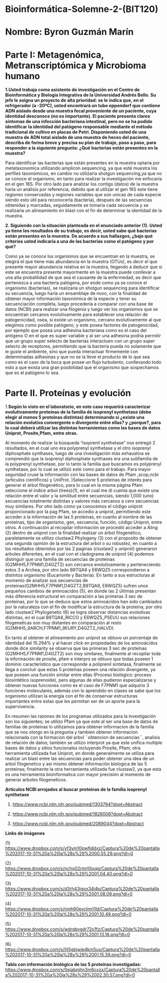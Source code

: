 # Bioinformática-Solemne-2-(BIT120)

# Nombre: Byron Guzmán Marín


# Parte I: Metagenómica, Metranscriptómica y Microbioma humano

__1.Usted trabaja como asistente de investigación en el Centro de Bioinformática y Biología Integrativa de la Universidad Andrés Bello. Su jefe le asigna un proyecto de alta prioridad: se le indica que, en el refrigerador (a -20ªC), usted encontrará un tubo eppendorf que contiene ADN aislado desde una muestra fecal proveniente de un paciente, cuya identidad desconoce (no es importante). El paciente presenta claros síntomas de una infección bacteriana intestinal, pero no se ha podido identificar la identidad del patógeno responsable mediante el método tradicional de cultivo en placas de Petri. Disponiendo usted de una muestra de ADN total aislado de una muestra de heces del paciente, describa de forma breve y precisa su plan de trabajo, paso a paso, para responder a la siguiente pregunta: ¿Qué bacterias están presentes en la muestra?__


Para identificar las bacterias que están presentes en la muestra optaria por metataxonomica utilizando  amplicon sequencing, ya que esté muestra los perfiles taxonómicos, en cambio no utilizaría shotgun sequencing,ya que no se conoce el organismo, en tanto para realizar la investigación me enfocaría  en el gen 16S. Por otro  lado para analizar los contigs (datos) de la muestra haria un análisis por referencia, debido que al utilizar el gen 16S este tiene regiones conservadas y regiones variables  que son unicas de cada especie siendo esto útil para reconocerla (bacteria), despues de las secuencias obtenidas y marcadas, seguidamente se tomaría  cada secuencia y se realizaria un alineamiento en blast con el fin de determinar la identidad de la muestra.

__2. Siguiendo con la situación planteada en el enunciado anterior (1). Usted ya tiene los resultados de su trabajo, es decir, usted sabe qué bacterias están presentes en la muestra. De acuerdo a sus hallazgos, ¿bajo qué criterios usted indicaría a una de las bacterias como el patógeno y por qué?__

Como ya se conoce los organismos que se encuentran en la muestra, se elegirá el que tiene más abundancia en la muestra (OTUs), es decir el que presente mayor abundancia relativa en la muestra, llegando a deducir  que si este se encuentra presente mayormente en la muestra puede conllevar a una alta probalilidad de que  sea el causante de la enfermedad, es decir que pertenezca a una bacteria patógena, por ende como ya se conoce el organismo (bacterias), se  realizaría un shotgun sequencing para identificar su secuencia, luego haría  un ensamblaje de novo, con la finalidad de obtener mayor información taxonómica de la especie y tener su secuenciación completa, luego procedería a comparar con una base de datos (NCBI) para realizar una filogenia y luego ver los organismos que se encuentran cercanos evolutivamente para establecer una relación de patogenicidad, osea, si existe un organismo, cercano evolutivamente al que elegimos como posible patógeno, y este posea factores de patogenicidad, por ejemplo que posea una adhesina bacteriana como es el caso del antigeno O en el que es super variable y al ser una adhesina podría permitir que un grupo super selecto de bacterias interactuen con un grupo super selecto de receptores, permitiendo que la bacteria pueda no solamente  que le guste el ambiente, sino que pueda interactuar firmemente con determinadas adhesinas  y que no se la lleve el producto de lo que sea como es el caso de la boca que posee un flujo turbulento, conllevando  todo esto a que exista una gran posibilidad que el organismo que sospechamos que es el patógeno lo sea.




# Parte II. Proteínas y evolución

1.__Según lo visto en el laboratorio, en este caso requerirá caracterizar evolutivamente proteínas de la familia de isoprenyl synthetase (debe elegir al menos 5 proteínas distintas) determinando si ¿existe una relación evolutiva convergente o divergente entre ellas? y ¿porque?, para lo cual deberá utilizar las distintas herramientas como las bases de datos Uniprot, Prosite,Pfam, entre otras.__ 

Al momento de realizar la búsqueda “isoprenil synthetase” nos entregó 2 resultados, en el cual uno era polyprenyl synthetase y el otro isoprenyl diphosphate synthases, luego de una investigación más exhaustiva se comprendió que la isoprenyl diphosphate synthases era una subfamilia de la polyprenyl synthetase, por lo tanto la familia que buscamos es polyprenyl synthetase, por lo cual se utilizó este como  para el trabajo.
Para mayor seguridad cruse la información con las bases de datos de Pfam ,scop,ncbi (articulos cientificos) y UniProt. 
)Seleccione 5 proteínas de interés para generar el árbol filogenético, para lo cual en la misma página Pfam seleccione el índice arbol (trees)(1), en el cual me di cuenta que existe una relación entre el valor y la similitud entre secuencias, siendo 1,000 (uno) secuencias totalmente distintas y valores más cercanos a cero secuencias muy similares. Por otro lado como ya conocemos el código uniprot proporcionado por la pag Pfam, se accedio a uniprot, permitiendo este  acceder a la información de las 5 proteínas, en cuanto al nombre de las proteínas, tipo de organismo, gen, secuencia,  función, código Uniprot, entre otros. A continuación al recopilar información se procedió acceder  a Aling (2) dentro de uniprot con la finalidad realizar un árbol filogenético, paralelamente se utilizo  clustaw2 Phylogeny (3) con el proposito de obtener una segunda opinión de la estructura del arbol o su robustez, en cuanto a los resultados obtenidos por las 2 paginas (clustaw2 y uniprot) generaron arboles diferentes, en el cual con el cladograma de uniprot (4) podemos distinguir que una familia de secuencias de proteinas (G2MHH5,F7PNM1,D4GZT2) son cercanos evolutivamente y perteneciendo estos 3 a Archea, por otro lado B9TQA8 y E6WQZ5 correspondieron a distintos organismo (Eucarionte y Bacteria). En tanto  a sus estructuras al momento de analizar sus secuencias de proteinas(G2MHH5,F7PNM1,D4GZT2,B9TQA8, E6WQZ5) sufren unos pequeños cambios de aminoacidos (5), en donde las 2 últimas presentan más diferencia estructural en comparación a las primeras 3 sec de proteínas, por lo que se deduce que estos aminoácidos han sido cambiados por la naturaleza con el fin de modificar la estructura de la proteína, por otro lado clustaw2 Phylogenetic (6) se  logra observar distancias evolutivas distintas, en el cual B9TQA8_RICCO  y E6WQZ5_PSEUU sus relaciones filogeneticas son muy distantes en comparación al resto (G2MHH5_9ARCH,F7PNM1_9EURY,D4GZT2_HALVD).

En tanto al obtener el alineamiento por uniprot se obtuvo un porcentaje de identidad del 15.294% y al  hacer click en propiedades de los aminoácidos donde dice similarity se observa que las primeras 3 sec de proteínas (G2MHH5,F7PNM1,D4GZT2) son muy similares, finalmente al recopilar toda la información de prosite, pfam e interpro se obtuvo que todas poseen 1 dominio  característico que corresponde a poliprenil sintetasa, finalmente se llega a concluir que estas 5 proteínas poseen una relación divergente, ya que poseen una función similar entre ellas (Proceso biológico: proceso biosintético isoprenoide), pero algunas de ellas pudieron especializarse y obtener nuevas funciones como es el caso de F7PNM1 que adquirio 3 funciones moleculares, además con lo aprendido en clases se sabe que los organismo utilizan la energía con el fin de  conservar estructuras importantes entre estas  que les permitan ser de un aporte para la supervivencia. 

En resumen las razones de los programas utilizados para la investigación son los siguientes; se utilizo Pfam ya que este al ser una base de datos de familias de proteinas lo utilizamos para obtener informacion de la familia que se nos otorgo en la pregunta y tambien obtener informacion relacionada con la formacion del arbol ¨obtencion de secuencias´´, analisis de relación de datos; también se utilizo interprot ya que este unifica multiple bases de datos y sitios funcionales incluyendo Prosite, Pfam; otra herramienta utilizada fue Uniprot, en donde generalmente se utiliza para realizar un blast entre las secuencias para poder obtener una idea de un arbol filogenetico y asi mismo obtener información biologica de las 5 proteinas; finalmente la otra herramienta utilizada fue clustaw2, ya que esta es una herramienta bioinformatica con mayor precisión al momento de generar arboles filogeneticos.



__Artículos NCBI arrojados al buscar proteínas de la familia isoprenyl synthetase__

1) https://www.ncbi.nlm.nih.gov/pubmed/1303794?dopt=Abstract

2) https://www.ncbi.nlm.nih.gov/pubmed/1826006?dopt=Abstract

3) https://www.ncbi.nlm.nih.gov/pubmed/2089044?dopt=Abstract



__Links de imágenes__

(1) https://www.dropbox.com/s/yf3ym10pwfiddxz/Captura%20de%20pantalla%202017-10-31%20a%20la%28s%29%2000.55.29.png?dl=0

(2) https://www.dropbox.com/s/ncho02rmrl0jxqg/Captura%20de%20pantalla%202017-10-31%20a%20la%28s%29%2001.04.40.png?dl=0

(3) https://www.dropbox.com/s/d3rh43jgox34i4p/Captura%20de%20pantalla%202017-10-31%20a%20la%28s%29%2001.08.09.png?dl=0

(4) https://www.dropbox.com/s/nmh60evclmrl1ld/Captura%20de%20pantalla%202017-10-31%20a%20la%28s%29%2001.10.49.png?dl=0

(5) https://www.dropbox.com/s/wdrqbvgdr72o1fz/Captura%20de%20pantalla%202017-10-31%20a%20la%28s%29%2001.13.18.png?dl=0

(6) https://www.dropbox.com/s/0j5gbjwie4km5ux/Captura%20de%20pantalla%202017-10-31%20a%20la%28s%29%2001.15.39.png?dl=0

__Tabla con información biológica de las 5 proteínas investigadas:__ https://www.dropbox.com/s/0eiabmhn3m6cxzx/Captura%20de%20pantalla%202017-10-31%20a%20la%28s%29%2002.30.57.png?dl=0

